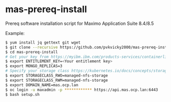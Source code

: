 # mas-prereq-install
Prereq software installation script for Maximo Application Suite 8.4/8.5

Example:
```bash
$ yum install jq gettext git wget
$ git clone --recursive https://github.com/pvkvicky2000/mas-prereq-install
$ cd mas-prereq-install
# Get your key from https://myibm.ibm.com/products-services/containerlibrary
$ export ENTITLEMENT_KEY=<Your entitlement key>
$ export MONGO_REPLICAS=3
# Specify your storage class https://kubernetes.io/docs/concepts/storage/persistent-volumes/
$ export STORAGECLASS_RWO=managed-nfs-storage
$ export STORAGECLASS_RWM=managed-nfs-storage
$ export DOMAIN_NAME=mas.ocp.lan
$ oc login -u maxadmin -p ************ https://api.mas.ocp.lan:6443
$ bash setup.sh
```
